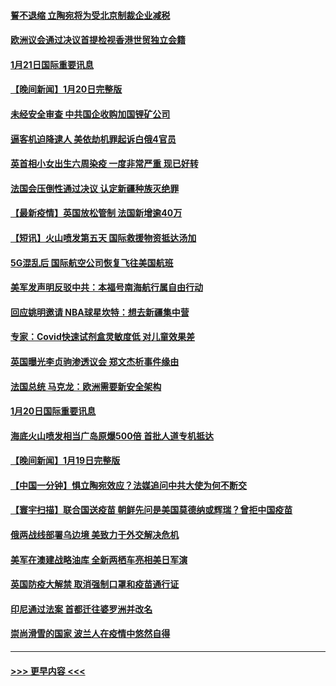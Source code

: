 #### [誓不退缩 立陶宛将为受北京制裁企业减税](../pages/prog202/a103326723.md?t=01212050) 
#### [欧洲议会通过决议首提检视香港世贸独立会籍](../pages/prog202/a103326810.md?t=01212050) 
#### [1月21日国际重要讯息](../pages/prog202/a103326745.md?t=01212050) 
#### [【晚间新闻】1月20日完整版](../pages/prog202/a103326440.md?t=01212050) 
#### [未经安全审查 中共国企收购加国锂矿公司](../pages/prog202/a103324411.md?t=01212050) 
#### [逼客机迫降逮人 美依劫机罪起诉白俄4官员](../pages/prog202/a103326547.md?t=01212050) 
#### [英首相小女出生六周染疫 一度非常严重 现已好转](../pages/prog202/a103326472.md?t=01212050) 
#### [法国会压倒性通过决议 认定新疆种族灭绝罪](../pages/prog202/a103326181.md?t=01212050) 
#### [【最新疫情】英国放松管制 法国新增逾40万](../pages/prog202/a103326120.md?t=01212050) 
#### [【短讯】火山喷发第五天 国际救援物资抵达汤加](../pages/prog202/a103326094.md?t=01212050) 
#### [5G混乱后 国际航空公司恢复飞往美国航班](../pages/prog202/a103326020.md?t=01212050) 
#### [美军发声明反驳中共：本福号南海航行属自由行动](../pages/prog202/a103326064.md?t=01212050) 
#### [回应姚明邀请 NBA球星坎特：想去新疆集中营](../pages/prog202/a103326051.md?t=01212050) 
#### [专家：Covid快速试剂盒灵敏度低 对儿童效果差](../pages/prog202/a103325929.md?t=01212050) 
#### [英国曝光李贞驹渗透议会 郑文杰析事件缘由](../pages/prog202/a103325891.md?t=01212050) 
#### [法国总统 马克龙：欧洲需要新安全架构](../pages/prog202/a103325887.md?t=01212050) 
#### [1月20日国际重要讯息](../pages/prog202/a103325885.md?t=01212050) 
#### [海底火山喷发相当广岛原爆500倍 首批人道专机抵达](../pages/prog202/a103325781.md?t=01212050) 
#### [【晚间新闻】1月19日完整版](../pages/prog202/a103325643.md?t=01212050) 
#### [【中国一分钟】惧立陶宛效应？法媒追问中共大使为何不断交](../pages/prog202/a103325451.md?t=01212050) 
#### [【寰宇扫描】联合国送疫苗 朝鲜先问是美国莫德纳或辉瑞？曾拒中国疫苗](../pages/prog202/a103324405.md?t=01212050) 
#### [俄两战线部署乌边境 美致力于外交解决危机](../pages/prog202/a103325502.md?t=01212050) 
#### [美军在澳建战略油库 全新两栖车亮相美日军演](../pages/prog202/a103325479.md?t=01212050) 
#### [英国防疫大解禁 取消强制口罩和疫苗通行证](../pages/prog202/a103325427.md?t=01212050) 
#### [印尼通过法案 首都迁往婆罗洲并改名](../pages/prog202/a103325374.md?t=01212050) 
#### [崇尚滑雪的国家 波兰人在疫情中悠然自得](../pages/prog202/a103325384.md?t=01212050) 

----
#### [ >>> 更早内容 <<< ](../indexes/prog202-earlier.md)
